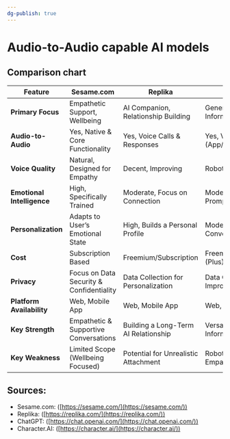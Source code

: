 ```yaml
---
dg-publish: true
---
```

# Audio-to-Audio capable AI models
## Comparison chart
| Feature | Sesame.com | Replika | ChatGPT | Character.AI |
|---|---|---|---|---|
| **Primary Focus** | Empathetic Support, Wellbeing | AI Companion, Relationship Building | General Purpose, Information & Creation | Roleplaying, Storytelling |
| **Audio-to-Audio** | Yes, Native & Core Functionality | Yes, Voice Calls & Responses | Yes, Voice Mode (App/API) | Yes, Voice Mode |
| **Voice Quality** | Natural, Designed for Empathy | Decent, Improving | Robotic, Synthetic | Decent, Varies by Character |
| **Emotional Intelligence** | High, Specifically Trained | Moderate, Focus on Connection | Moderate (Requires Prompting) | Moderate, Character Dependent |
| **Personalization** | Adapts to User’s Emotional State | High, Builds a Personal Profile | Moderate, Based on Conversation History | High, Based on Character & Interaction |
| **Cost** | Subscription Based | Freemium/Subscription | Freemium/Subscription (Plus) | Freemium/Subscription |
| **Privacy** | Focus on Data Security & Confidentiality | Data Collection for Personalization | Data Collection for Improvement | Data Collection for Improvement |
| **Platform Availability** | Web, Mobile App | Web, Mobile App | Web, Mobile App | Web, Mobile App |
| **Key Strength** | Empathetic & Supportive Conversations | Building a Long-Term AI Relationship | Versatility & Information Access | Immersive Roleplaying Experiences |
| **Key Weakness** | Limited Scope (Wellbeing Focused) | Potential for Unrealistic Attachment | Robotic Voice, Lack of Empathetic Depth | Can be Repetitive, Character Consistency Issues |


## **Sources:**

*   Sesame.com: ([https://sesame.com/](https://sesame.com/))
*   Replika: ([https://replika.com/](https://replika.com/))
*   ChatGPT: ([https://chat.openai.com/](https://chat.openai.com/))
*   Character.AI: ([https://character.ai/](https://character.ai/))
